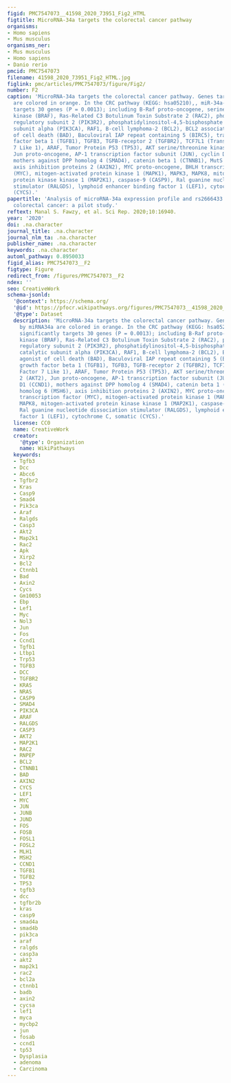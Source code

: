 ```yaml
---
figid: PMC7547073__41598_2020_73951_Fig2_HTML
figtitle: MicroRNA-34a targets the colorectal cancer pathway
organisms:
- Homo sapiens
- Mus musculus
organisms_ner:
- Mus musculus
- Homo sapiens
- Danio rerio
pmcid: PMC7547073
filename: 41598_2020_73951_Fig2_HTML.jpg
figlink: pmc/articles/PMC7547073/figure/Fig2/
number: F2
caption: 'MicroRNA-34a targets the colorectal cancer pathway. Genes targeted by miRNA34a
  are colored in orange. In the CRC pathway (KEGG: hsa05210),, miR-34a-5p significantly
  targets 30 genes (P = 0.0013); including B-Raf proto-oncogene, serine/threonine
  kinase (BRAF), Ras-Related C3 Botulinum Toxin Substrate 2 (RAC2), phosphoinositide-3-kinase
  regulatory subunit 2 (PIK3R2), phosphatidylinositol-4,5-bisphosphate 3-kinase catalytic
  subunit alpha (PIK3CA), RAF1, B-cell lymphoma-2 (BCL2), BCL2 associated agonist
  of cell death (BAD), Baculoviral IAP repeat containing 5 (BIRC5), transforming growth
  factor beta 1 (TGFB1), TGFB3, TGFB-receptor 2 (TGFBR2), TCF7L1 (Transcription Factor
  7 Like 1), ARAF, Tumor Protein P53 (TP53), AKT serine/threonine kinase 2 (AKT2),
  Jun proto-oncogene, AP-1 transcription factor subunit (JUN), cyclin D1 (CCND1),
  mothers against DPP homolog 4 (SMAD4), catenin beta 1 (CTNNB1), MutS homolog 6 (MSH6),
  axis inhibition proteins 2 (AXIN2), MYC proto-oncogene, BHLH transcription factor
  (MYC), mitogen-activated protein kinase 1 (MAPK1), MAPK3, MAPK8, mitogen-activated
  protein kinase kinase 1 (MAP2K1), caspase-9 (CASP9), Ral guanine nucleotide dissociation
  stimulator (RALGDS), lymphoid enhancer binding factor 1 (LEF1), cytochrome C, somatic
  (CYCS).'
papertitle: 'Analysis of microRNA-34a expression profile and rs2666433 variant in
  colorectal cancer: a pilot study.'
reftext: Manal S. Fawzy, et al. Sci Rep. 2020;10:16940.
year: '2020'
doi: .na.character
journal_title: .na.character
journal_nlm_ta: .na.character
publisher_name: .na.character
keywords: .na.character
automl_pathway: 0.8950033
figid_alias: PMC7547073__F2
figtype: Figure
redirect_from: /figures/PMC7547073__F2
ndex: ''
seo: CreativeWork
schema-jsonld:
  '@context': https://schema.org/
  '@id': https://pfocr.wikipathways.org/figures/PMC7547073__41598_2020_73951_Fig2_HTML.html
  '@type': Dataset
  description: 'MicroRNA-34a targets the colorectal cancer pathway. Genes targeted
    by miRNA34a are colored in orange. In the CRC pathway (KEGG: hsa05210),, miR-34a-5p
    significantly targets 30 genes (P = 0.0013); including B-Raf proto-oncogene, serine/threonine
    kinase (BRAF), Ras-Related C3 Botulinum Toxin Substrate 2 (RAC2), phosphoinositide-3-kinase
    regulatory subunit 2 (PIK3R2), phosphatidylinositol-4,5-bisphosphate 3-kinase
    catalytic subunit alpha (PIK3CA), RAF1, B-cell lymphoma-2 (BCL2), BCL2 associated
    agonist of cell death (BAD), Baculoviral IAP repeat containing 5 (BIRC5), transforming
    growth factor beta 1 (TGFB1), TGFB3, TGFB-receptor 2 (TGFBR2), TCF7L1 (Transcription
    Factor 7 Like 1), ARAF, Tumor Protein P53 (TP53), AKT serine/threonine kinase
    2 (AKT2), Jun proto-oncogene, AP-1 transcription factor subunit (JUN), cyclin
    D1 (CCND1), mothers against DPP homolog 4 (SMAD4), catenin beta 1 (CTNNB1), MutS
    homolog 6 (MSH6), axis inhibition proteins 2 (AXIN2), MYC proto-oncogene, BHLH
    transcription factor (MYC), mitogen-activated protein kinase 1 (MAPK1), MAPK3,
    MAPK8, mitogen-activated protein kinase kinase 1 (MAP2K1), caspase-9 (CASP9),
    Ral guanine nucleotide dissociation stimulator (RALGDS), lymphoid enhancer binding
    factor 1 (LEF1), cytochrome C, somatic (CYCS).'
  license: CC0
  name: CreativeWork
  creator:
    '@type': Organization
    name: WikiPathways
  keywords:
  - Tgfb3
  - Dcc
  - Abcc6
  - Tgfbr2
  - Kras
  - Casp9
  - Smad4
  - Pik3ca
  - Araf
  - Ralgds
  - Casp3
  - Akt2
  - Map2k1
  - Rac2
  - Apk
  - Xirp2
  - Bcl2
  - Ctnnb1
  - Bad
  - Axin2
  - Cycs
  - Gm10053
  - Ebp
  - Lef1
  - Myc
  - Nol3
  - Jun
  - Fos
  - Ccnd1
  - Tgfb1
  - Ltbp1
  - Trp53
  - TGFB3
  - DCC
  - TGFBR2
  - KRAS
  - NRAS
  - CASP9
  - SMAD4
  - PIK3CA
  - ARAF
  - RALGDS
  - CASP3
  - AKT2
  - MAP2K1
  - RAC2
  - RNPEP
  - BCL2
  - CTNNB1
  - BAD
  - AXIN2
  - CYCS
  - LEF1
  - MYC
  - JUN
  - JUNB
  - JUND
  - FOS
  - FOSB
  - FOSL1
  - FOSL2
  - MLH1
  - MSH2
  - CCND1
  - TGFB1
  - TGFB2
  - TP53
  - tgfb3
  - dcc
  - tgfbr2b
  - kras
  - casp9
  - smad4a
  - smad4b
  - pik3ca
  - araf
  - ralgds
  - casp3a
  - akt2
  - map2k1
  - rac2
  - bcl2a
  - ctnnb1
  - badb
  - axin2
  - cycsa
  - lef1
  - myca
  - mycbp2
  - jun
  - fosab
  - ccnd1
  - tp53
  - Dysplasia
  - adenoma
  - Carcinoma
---
```

